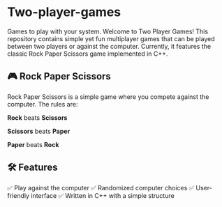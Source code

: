 # Two-player-games
Games to play with your system.
Welcome to Two Player Games! This repository contains simple yet fun multiplayer games that can be played between two players or against the computer. Currently, it features the classic Rock Paper Scissors game implemented in C++.

## 🎮 Rock Paper Scissors

Rock Paper Scissors is a simple game where you compete against the computer. The rules are:

**Rock** beats **Scissors**

**Scissors** beats **Paper**

**Paper** beats **Rock**

## 🛠 Features

✅ Play against the computer
✅ Randomized computer choices
✅ User-friendly interface
✅ Written in C++ with a simple structure
